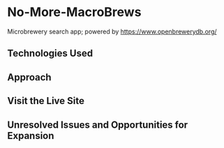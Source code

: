 # No-More-MacroBrews
Microbrewery search app; powered by https://www.openbrewerydb.org/

## Technologies Used


## Approach


## Visit the Live Site


## Unresolved Issues and Opportunities for Expansion
